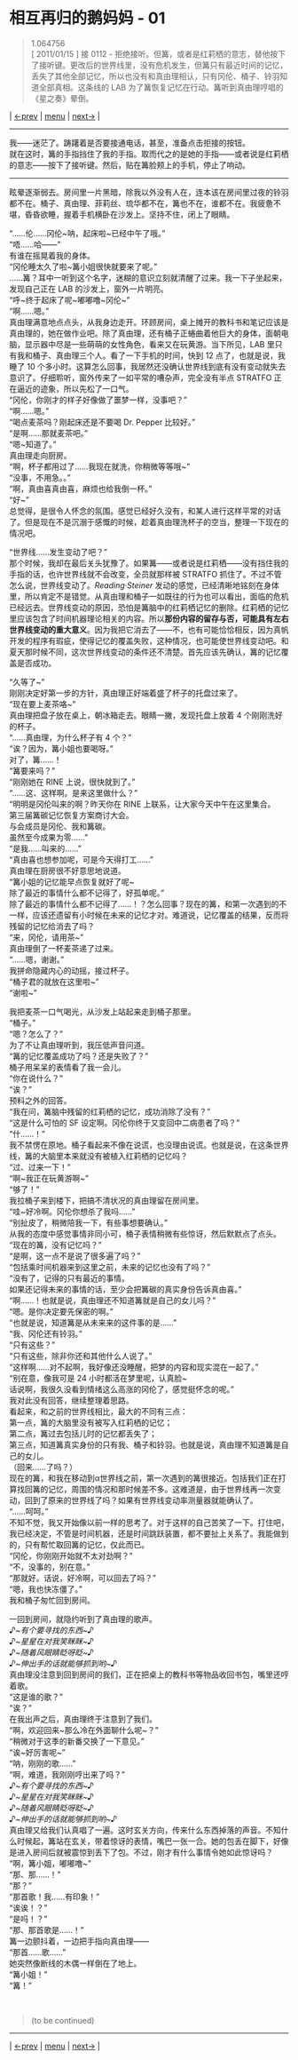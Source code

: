 # 相互再归的鹅妈妈 - 01
> 1.064756  
> [ 2011/01/15 ] 接 0112 - 拒绝接听。但篝，或者是红莉栖的意志，替他按下了接听键。更改后的世界线里，没有危机发生，但篝只有最近时间的记忆，丢失了其他全部记忆，所以也没有和真由理相认，只有冈伦、桶子、铃羽知道全部真相。这条线的 LAB 为了篝恢复记忆在行动。篝听到真由理哼唱的《星之奏》晕倒。  

| [←prev](./0112) | [menu](../) | [next→](./0114) |

---

我——迷茫了。踌躇着是否要接通电话，甚至，准备点击拒接的按钮。  
就在这时，篝的手指挡住了我的手指。取而代之的是她的手指——或者说是红莉栖的意志——按下了接听键。然后，贴在篝脸颊上的手机，停止了响动。  

--- 

眩晕逐渐弱去。房间里一片黑暗，除我以外没有人在，连本该在房间里过夜的铃羽都不在。桶子、真由理、菲莉丝、琉华都不在，篝也不在，谁都不在。我疲惫不堪，昏昏欲睡，握着手机横卧在沙发上。坚持不住，闭上了眼睛。

“……伦……冈伦\~呐，起床啦\~已经中午了哦。”  
“唔……哈——”  
有谁在摇晃着我的身体。  
“冈伦睡太久了啦\~篝小姐很快就要来了呢。”  
……篝？耳中一听到这个名字，迷糊的意识立刻就清醒了过来。我一下子坐起来，发现自己正在 LAB 的沙发上，窗外一片明亮。  
“呼\~终于起床了呢\~嘟嘟噜\~冈伦\~”  
“啊……嗯。”  
真由理满意地点点头，从我身边走开。环顾房间，桌上摊开的教科书和笔记应该是真由理的，她在做作业吧。除了真由理，还有桶子正蜷曲着他巨大的身体，面朝电脑，显示器中尽是一些萌萌的女性角色，看来又在玩黄游。当下所见，LAB 里只有我和桶子、真由理三个人。看了一下手机的时间，快到 12 点了，也就是说，我睡了 10 个多小时。这算怎么回事，我居然还没确认世界线到底有没有变动就失去意识了。仔细聆听，窗外传来了一如平常的嘈杂声，完全没有半点 STRATFO 正在逼近的迹象，所以先松了一口气。  
“冈伦，你刚才的样子好像做了噩梦一样，没事吧？”  
“啊……嗯。”  
“喝点麦茶吗？刚起床还是不要喝 Dr. Pepper 比较好。”  
“是啊……那就麦茶吧。”  
“嗯\~知道了。”  
真由理走向厨房。  
“啊，杯子都用过了……我现在就洗，你稍微等等哦\~”  
“没事，不用急。。”  
“啊，真由喜真由喜，麻烦也给我倒一杯。”  
“好\~”  
总觉得，是很令人怀念的氛围。感觉已经好久没有，和某人进行这样平常的对话了。但是现在不是沉溺于感慨的时候，趁着真由理洗杯子的空当，整理一下现在的情况吧。  

“世界线……发生变动了吧？”  
那个时候，我却在最后关头犹豫了。如果篝——或者说是红莉栖——没有挡住我的手指的话，也许世界线就不会改变，全员就那样被 STRATFO 抓住了。不过不管怎么说，世界线变动了。*Reading·Steiner* 发动的感觉，已经清晰地铭刻在身体里，所以肯定不是错觉。从真由理和桶子一如既往的行为也可以看出，面临的危机已经远去。世界线变动的原因，恐怕是篝脑中的红莉栖记忆的删除。红莉栖的记忆里应该包含了时间机器理论相关的内容。所以**那份内容的留存与否，可能具有左右世界线变动的重大意义**。因为我把它消去了——不，也有可能恰恰相反，因为真帆开发的程序有瑕疵，使得记忆的覆盖失败，这种情况，也可能使世界线变动吧。和夏天那时候不同，这次世界线变动的条件还不清楚。首先应该先确认，篝的记忆覆盖是否成功。  

“久等了\~”  
刚刚决定好第一步的方针，真由理正好端着盛了杯子的托盘过来了。  
“现在要上麦茶咯\~”  
真由理把盘子放在桌上，朝冰箱走去。眼睛一撇，发现托盘上放着 4 个刚刚洗好的杯子。  
“……真由理，为什么杯子有 4 个？”  
“诶？因为，篝小姐也要喝呀。”  
对了，篝……！  
“篝要来吗？”  
“刚刚她在 RINE 上说，很快就到了。”  
“……这、这样啊。是来这里做什么？”  
“明明是冈伦叫来的啊？昨天你在 RINE 上联系，让大家今天中午在这里集合。  
 第三届篝碳记忆恢复方案商讨大会。  
 与会成员是冈伦、我和篝碳。  
 虽然至今成果为零……”  
“是我……叫来的……”  
“真由喜也想参加呢，可是今天得打工……”  
真由理在厨房很不好意思地说道。  
“篝小姐的记忆能早点恢复就好了呢\~  
 除了最近的事情什么都不记得了，好孤单呢。”  
除了最近的事情什么都不记得了……！？怎么回事？现在的篝，和第一次遇到的不一样，应该还遗留有小时候在未来的记忆才对。难道说，记忆覆盖的结果，反而将残留的记忆给消去了吗？  
“来，冈伦，请用茶\~”  
真由理倒了一杯麦茶递了过来。  
“……嗯，谢谢。”  
我拼命隐藏内心的动摇，接过杯子。  
“桶子君的就放在这里啦\~”  
“谢啦\~”  

我把麦茶一口气喝光，从沙发上站起来走到桶子那里。  
“桶子。”  
“嗯？怎么了？”  
为了不让真由理听到，我压低声音问道。  
“篝的记忆覆盖成功了吗？还是失败了？”  
桶子用呆呆的表情看了我一会儿。  
“你在说什么？”  
“诶？”  
预料之外的回答。  
“我在问，篝脑中残留的红莉栖的记忆，成功消除了没有？”  
“这是什么可怕的 SF 设定啊。冈伦你终于又变回中二病患者了吗？”  
“什……！”  
我不禁愣在原地。桶子看起来不像在说谎，也没理由说谎。也就是说，在这条世界线，篝的大脑里本来就没有被植入红莉栖的记忆吗？  
“过、过来一下！”  
“啊\~我正在玩黄游啊\~”  
“够了！”  
我拉桶子来到楼下，把搞不清状况的真由理留在房间里。  
“哇\~好冷啊。冈伦你想杀了我吗……”  
“别扯皮了，稍微陪我一下，有些事想要确认。”  
从我的态度中感觉事情非同小可，桶子表情稍微有些惊讶，然后默默点了点头。  
“现在的篝，没有记忆吗？”  
“是啊，这一点不是说了很多遍了吗？”  
“包括乘时间机器来到这里之前，未来的记忆也没有了吗？”  
“没有了，记得的只有最近的事情。  
 如果还记得未来的事情的话，至少会把篝碳的真实身份告诉真由喜。”  
“啊……！也就是说，真由理还不知道篝就是自己的女儿吗？”  
“嗯。是你决定要先保密的啊。”  
“也就是说，知道篝是从未来来的这件事的是……”  
“我、冈伦还有铃羽。”  
“只有这些？”  
“只有这些，除非你还和其他什么人说了。”  
“这样啊……对不起啊，我好像还没睡醒，把梦的内容和现实混在一起了。”  
“别在意，像我可是 24 小时都活在梦里呢，认真脸\~  
 话说啊，我很久没看到情绪这么高涨的冈伦了，感觉挺怀念的呢。”  
我对此没有回答，继续整理着思路。  
看起来，和之前的世界线相比，最大的不同有三点：  
第一点，篝的大脑里没有被写入红莉栖的记忆；  
第二点，篝过去包括儿时的记忆都丢失了；  
第三点，知道篝真实身份的只有我、桶子和铃羽。也就是说，真由理不知道篝是自己的女儿。  
（回来……了吗？）  
现在的篝，和我在移动到α世界线之前，第一次遇到的篝很接近。包括我们正在打算找回篝的记忆，周围的情况和那时候差不多。这难道是，由于世界线再一次变动，回到了原来的世界线了吗？如果有世界线变动率测量器就能确认了。  
“……呵呵。”  
不知不觉，我又开始像以前一样的思考了。对于这样的自己苦笑了一下。打住吧，我已经决定，不管是时间机器，还是时间跳跃装置，都不要扯上关系了。我能做到的，只有帮忙取回篝的记忆，仅此而已。  
“冈伦，你刚刚开始就不太对劲啊？”  
“不，没事的，别在意。”  
“那就好。话说，好冷啊，可以回去了吗？”  
“嗯，我也快冻僵了。”  
我和桶子匆忙回到房间。  

一回到房间，就隐约听到了真由理的歌声。  
*♪\~有个要寻找的东西\~♪*  
*♪\~星星在对我笑眯眯\~♪*  
*♪\~随着风眼睛眨呀眨\~♪*  
*♪\~伸出手的话就能够抓到哟\~♪*  
真由理没注意到回到房间的我们，正在把桌上的教科书等物品收回书包，嘴里还哼着歌。  
“这是谁的歌？”  
“诶？”  
在我出声之后，真由理终于注意到了我们。  
“啊，欢迎回来\~那么冷在外面聊什么呢\~？”  
“稍微对于这季的新番交换了一下意见。”  
“诶\~好厉害呢\~”  
“呐，刚刚的歌……”  
“啊，难道，我刚刚哼出来了吗？”  
*♪\~有个要寻找的东西\~♪*  
*♪\~星星在对我笑眯眯\~♪*  
*♪\~随着风眼睛眨呀眨\~♪*  
*♪\~伸出手的话就能够抓到哟\~♪*  
真由理又给我们认真唱了一遍。这时玄关方向，传来什么东西掉落的声音。不知什么时候起，篝站在玄关，带着惊讶的表情，嘴巴一张一合。她的包丢在脚下，好像是进入房间后就被震惊到丢下了包。不过，刚才有什么事情令她如此惊讶吗？  
“啊，篝小姐，嘟嘟噜\~”  
“那、那……！”  
“那？”  
“那首歌！我……有印象！”  
“诶诶！？”  
“是吗！？”  
“那、那首歌是……！”  
篝一边颤抖着，一边把手指向真由理——  
“那首……歌……”  
她突然像断线的木偶一样倒在了地上。  
“篝小姐！”  
“篝！”  


<br/>

> (to be continued)
---

| [←prev](./0112) | [menu](../) | [next→](./0114) |
